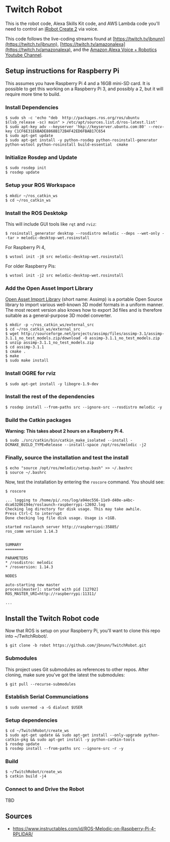 # Twitch Robot

This is the robot code, Alexa Skills Kit code, and AWS Lambda code you'll need to control an [iRobot Create 2](https://www.irobot.com/about-irobot/stem/create-2) via voice. 

This code follows the live-coding streams found at [https://twitch.tv/jbnunn](https://twitch.tv/jbnunn), [https://twitch.tv/amazonalexa](https://twitch.tv/amazonalexa), and the [Amazon Alexa Voice + Robotics Youtube Channel](https://www.youtube.com/playlist?list=PL2KJmkHeYQTNKbeNmYxs-CY3AhPJcl61U).

## Setup instructions for Raspberry Pi

This assumes you have Raspberry Pi 4 and a 16GB mini-SD card. It is possible to get this working on a Raspberry Pi 3, and possibly a 2, but it will require more time to build.

### Install Dependencies

    $ sudo sh -c 'echo "deb  http://packages.ros.org/ros/ubuntu  $(lsb_release -sc) main" > /etc/apt/sources.list.d/ros-latest.list'
    $ sudo apt-key adv --keyserver 'hkp://keyserver.ubuntu.com:80' --recv-key C1CF6E31E6BADE8868B172B4F42ED6FBAB17C654
    $ sudo apt-get update
    $ sudo apt-get install -y python-rosdep python-rosinstall-generator python-wstool python-rosinstall build-essential  cmake

### Initialize Rosdep and Update

    $ sudo rosdep init
    $ rosdep update

### Setup your ROS Workspace

    $ mkdir ~/ros_catkin_ws
    $ cd ~/ros_catkin_ws

### Install the ROS Desktokp 

This will include GUI tools like `rqt` and `rviz`:

    $ rosinstall_generator desktop --rosdistro melodic --deps --wet-only --tar > melodic-desktop-wet.rosinstall 

For Raspberry Pi 4,

    $ wstool init -j8 src melodic-desktop-wet.rosinstall

For older Raspberry Pis:

    $ wstool init -j2 src melodic-desktop-wet.rosinstall

### Add the Open Asset Import Library 

[Open Asset Import Library](http://www.assimp.org/) (short name: Assimp) is a portable Open Source library to import various well-known 3D model formats in a uniform manner. The most recent version also knows how to export 3d files and is therefore suitable as a general-purpose 3D model converter.

    $ mkdir -p ~/ros_catkin_ws/external_src 
    $ cd ~/ros_catkin_ws/external_src
    $ wget http://sourceforge.net/projects/assimp/files/assimp-3.1/assimp-3.1.1_no_test_models.zip/download -O assimp-3.1.1_no_test_models.zip
    $ unzip assimp-3.1.1_no_test_models.zip
    $ cd assimp-3.1.1
    $ cmake .
    $ make
    $ sudo make install

### Install OGRE for rviz

    $ sudo apt-get install -y libogre-1.9-dev

### Install the rest of the dependencies

    $ rosdep install --from-paths src --ignore-src --rosdistro melodic -y

### Build the Catkin packages

**Warning: This takes about 2 hours on a Raspberry Pi 4.**

    $ sudo ./src/catkin/bin/catkin_make_isolated --install -DCMAKE_BUILD_TYPE=Release --install-space /opt/ros/melodic -j2

### Finally, source the installation and test the install

    $ echo "source /opt/ros/melodic/setup.bash" >> ~/.bashrc
    $ source ~/.bashrc

Now, test the installation by entering the `roscore` command. You should see:

    $ roscore

    ... logging to /home/pi/.ros/log/a94ec556-11e9-d40e-a4bc-dca63206194e/roslaunch-raspberrypi-12692.log
    Checking log directory for disk usage. This may take awhile.
    Press Ctrl-C to interrupt
    Done checking log file disk usage. Usage is <1GB.

    started roslaunch server http://raspberrypi:35885/
    ros_comm version 1.14.3


    SUMMARY
    ========

    PARAMETERS
    * /rosdistro: melodic
    * /rosversion: 1.14.3

    NODES

    auto-starting new master
    process[master]: started with pid [12702]
    ROS_MASTER_URI=http://raspberrypi:11311/

    ...

## Install the Twitch Robot code

Now that ROS is setup on your Raspberry Pi, you'll want to clone this repo into ~/TwitchRobot/.

    $ git clone -b robot https://github.com/jbnunn/TwitchRobot.git

### Submodules

This project uses Git submodules as references to other repos. After cloning, make sure you've got the latest the submodules:

    $ git pull --recurse-submodules
    
### Establish Serial Communciations

    $ sudo usermod -a -G dialout $USER

### Setup dependencies

    $ cd ~/TwitchRobot/create_ws
    $ sudo apt-get update && sudo apt-get install --only-upgrade python-catkin-pkg && sudo apt-get install -y python-catkin-tools
    $ rosdep update
    $ rosdep install --from-paths src --ignore-src -r -y

### Build

    $ ~/TwitchRobot/create_ws
    $ catkin build -j4

### Connect to and Drive the Robot

TBD

## Sources

* https://www.instructables.com/id/ROS-Melodic-on-Raspberry-Pi-4-RPLIDAR/
